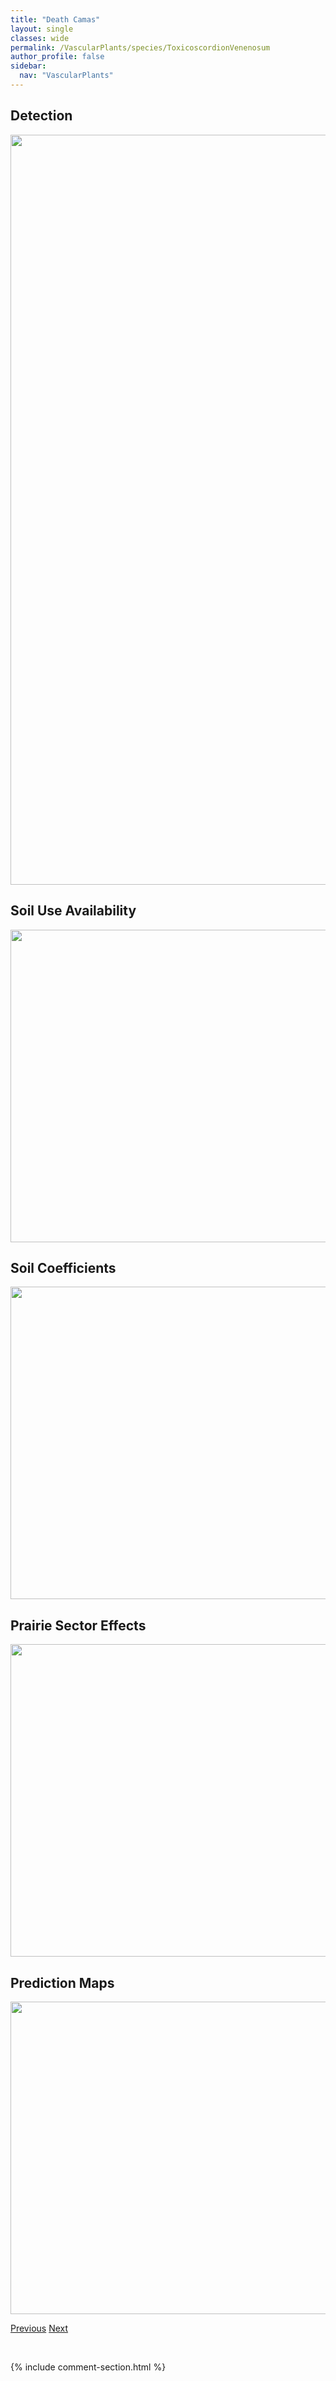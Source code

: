 ```yaml
---
title: "Death Camas"
layout: single
classes: wide
permalink: /VascularPlants/species/ToxicoscordionVenenosum
author_profile: false
sidebar:
  nav: "VascularPlants"
---
```


<h2>Detection</h2>

<a href="https://drive.google.com/uc?export=view&id=1SjqHVbAuePxj3o2i_fDHWpgDxCc7Uyx-">
<img src="https://drive.google.com/uc?export=view&id=1SjqHVbAuePxj3o2i_fDHWpgDxCc7Uyx-" height = "1200" width = "800">
</a>


<h2>Soil Use Availability</h2>

<a href="https://drive.google.com/uc?export=view&id=1gCX_7BXisbdv7t4plAMIdFj22L6UZz0j">
<img src="https://drive.google.com/uc?export=view&id=1gCX_7BXisbdv7t4plAMIdFj22L6UZz0j" height = "500" width = "1000">
</a>


<h2>Soil Coefficients</h2>

<a href="https://drive.google.com/uc?export=view&id=13GCMDn4WOdXU3YlGokmPN6jg5BHSGv1H">
<img src="https://drive.google.com/uc?export=view&id=13GCMDn4WOdXU3YlGokmPN6jg5BHSGv1H" height = "500" width = "1000">
</a>


<h2>Prairie Sector Effects</h2>

<a href="https://drive.google.com/uc?export=view&id=1AsvkaAzr1VZggmnnEIN5wZgwZ99lteJS">
<img src="https://drive.google.com/uc?export=view&id=1AsvkaAzr1VZggmnnEIN5wZgwZ99lteJS" height = "500" width = "1000">
</a>


<h2>Prediction Maps</h2>

<a href="https://drive.google.com/uc?export=view&id=1QItq2cNkVMvAxiTuTUi_uSe-NxHhkntJ">
<img src="https://drive.google.com/uc?export=view&id=1QItq2cNkVMvAxiTuTUi_uSe-NxHhkntJ" height = "500" width = "1000">
</a>


<a href="/DevelopmentWebsite/VascularPlants/species/TorreyochloaPallida" class="pagination--pager" title="Torreyochloa pallida">Previous</a> <a href="/DevelopmentWebsite/VascularPlants/species/TragopogonDubius" class="pagination--pager" title="Common Goat's Beard">Next</a>

<p>&nbsp;</p>

{% include comment-section.html %}
